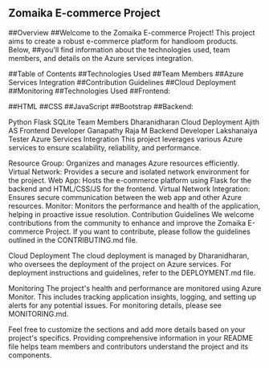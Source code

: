 ## Zomaika E-commerce Project

##Overview
##Welcome to the Zomaika E-commerce Project! This project aims to create a robust e-commerce platform for handloom products. Below, ##you'll find information about the technologies used, team members, and details on the Azure services integration.

##Table of Contents
##Technologies Used
##Team Members
##Azure Services Integration
##Contribution Guidelines
##Cloud Deployment
##Monitoring
##Technologies Used
##Frontend:

##HTML
##CSS
##JavaScript
##Bootstrap
##Backend:

Python
Flask
SQLite
Team Members
Dharanidharan Cloud Deployment
Ajith AS Frontend Developer
Ganapathy Raja M Backend Developer
Lakshanaiya Tester
Azure Services Integration
This project leverages various Azure services to ensure scalability, reliability, and performance.

Resource Group: Organizes and manages Azure resources efficiently.
Virtual Network: Provides a secure and isolated network environment for the project.
Web App: Hosts the e-commerce platform using Flask for the backend and HTML/CSS/JS for the frontend.
Virtual Network Integration: Ensures secure communication between the web app and other Azure resources.
Monitor: Monitors the performance and health of the application, helping in proactive issue resolution.
Contribution Guidelines
We welcome contributions from the community to enhance and improve the Zomaika E-commerce Project. If you want to contribute, please follow the guidelines outlined in the CONTRIBUTING.md file.

Cloud Deployment
The cloud deployment is managed by Dharanidharan, who oversees the deployment of the project on Azure services. For deployment instructions and guidelines, refer to the DEPLOYMENT.md file.

Monitoring
The project's health and performance are monitored using Azure Monitor. This includes tracking application insights, logging, and setting up alerts for any potential issues. For monitoring details, please see MONITORING.md.

Feel free to customize the sections and add more details based on your project's specifics. Providing comprehensive information in your README file helps team members and contributors understand the project and its components.
